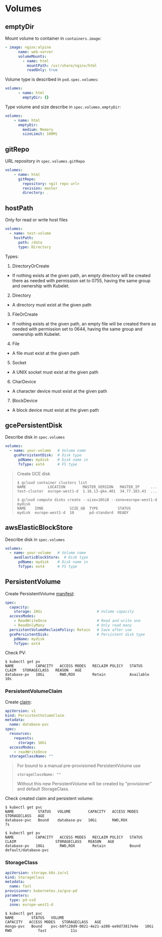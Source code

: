 # Volumes
## emptyDir
Mount volume to container in `containers.image`:
```yaml
- image: nginx:alpine
      name: web-server
      volumeMounts:
        - name: html
          mountPath: /usr/share/nginx/html
          readOnly: true
```
Volume type is described in `pod.spec.volumes`: 
```yaml
volumes:
      - name: html
        emptyDir: {}
```
Type volume and size describe in `spec.volumes.emptyDir`:
```yaml
volumes:
    - name: html
      emptyDir:
        medium: Memory
        sizeLimit: 100Mi
```

## gitRepo
URL repository in `spec.volumes.gitRepo`
```yaml
volumes:
    - name: html
      gitRepo:
        repository: <git repo url>
        revision: master
        directory: .
```

## hostPath
Only for read or write host files
```yaml
volumes:
  - name: test-volume
    hostPath:
      path: /data
      type: Directory
```
Types:
1. DirectoryOrCreate
- If nothing exists at the given path, an empty directory will be created there as needed with permission set to 0755, having the same group and ownership with Kubelet.

2. Directory	
- A directory must exist at the given path
3. FileOrCreate	
- If nothing exists at the given path, an empty file will be created there as needed with permission set to 0644, having the same group and ownership with Kubelet.   
4. File	
- A file must exist at the given path
    
5. Socket	
- A UNIX socket must exist at the given path
    
6. CharDevice	
- A character device must exist at the given path
    
7. BlockDevice	
- A block device must exist at the given path


## gcePersistentDisk
Describe disk in `spec.volumes`
```yaml
volumes:
  - name: your-volume   # Volume name
    gcePersistentDisk:  # Disk type
      pdName: mydisk    # Disk name in 
      fsType: ext4      # FS type
```

>Create GCE disk
>```shell script
>$ gcloud container clusters list
>NAME          LOCATION        MASTER_VERSION   MASTER_IP     ...
>test-cluster  europe-west1-d  1.16.13-gke.401  34.77.183.43  ...
>
>$ gcloud compute disks create --size=10GiB --zone=europe-west1-d mydisk
>NAME    ZONE            SIZE_GB  TYPE         STATUS
>mydisk  europe-west1-d  10       pd-standard  READY
>```

## awsElasticBlockStore

Describe disk in `spec.volumes`
```yaml
volumes:
  - name: your-volume   # Volume name
    awsElasticBlockStore:  # Disk type
      pdName: mydisk    # Disk name in 
      fsType: ext4      # FS type
```

## PersistentVolume

Create PersistentVolume [manifest](https://gitlab.com/artem-shestakov/devops/-/blob/master/k8s/Volumes/persistentVolume.yaml):
```yaml
spec:
  capacity:
    storage: 10Gi                         # Volume capacity
  accessModes:
    - ReadWriteOnce                       # Read and write one
    - ReadOnlyMany                        # Only read many
  persistentVolumeReclaimPolicy: Retain   # Save after use
  gcePersistentDisk:                      # Persistent disk type
    pdName: mydisk
    fsType: ext4
```

Check PV:
```shell script
$ kubectl get pv
NAME          CAPACITY   ACCESS MODES   RECLAIM POLICY   STATUS      CLAIM   STORAGECLASS   REASON   AGE
database-pv   10Gi       RWO,ROX        Retain           Available                                   10s
```

### PersistentVolumeClaim

Create [claim](https://gitlab.com/artem-shestakov/devops/-/blob/master/k8s/Volumes/persistentVolumeClaim.yaml):
```yaml
apiVersion: v1
kind: PersistentVolumeClaim
metadata:
  name: database-pvc
spec:
  resources:
    requests:
      storage: 10Gi
  accessModes:
    - readWriteOnce
  storageClassName: ""
```

>For bound to a manual pre-provisioned PersistentVolume use
>```shell script
>storageClassName: ""
>```
>Without this new PersistentVolume will be created by "provisioner" and default StorageClass.

Check created claim and persistent volume:
```shell script
$ kubectl get pvc
NAME           STATUS   VOLUME        CAPACITY   ACCESS MODES   STORAGECLASS   AGE
database-pvc   Bound    database-pv   10Gi       RWO,ROX                       7s

$ kubectl get pv
NAME          CAPACITY   ACCESS MODES   RECLAIM POLICY   STATUS   CLAIM                  STORAGECLASS   REASON   AGE
database-pv   10Gi       RWO,ROX        Retain           Bound    default/database-pvc
```

### StorageClass

```yaml
apiVersion: storage.k8s.io/v1
kind: StorageClass
metadata:
  name: fast
provisioner: kubernetes.io/gce-pd
parameters:
  type: pd-ssd
  zone: europe-west1-d
```

```shell script
$ kubectl get pvc
NAME        STATUS   VOLUME                                     CAPACITY   ACCESS MODES   STORAGECLASS   AGE
mongo-pvc   Bound    pvc-b8fc20d9-0021-4e21-a208-ee9d73817e4e   10Gi       RWO            fast           11s
```